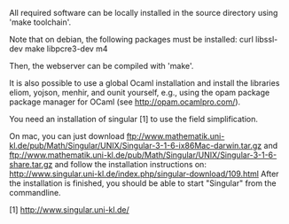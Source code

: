 All required software can be locally installed in
the source directory using 'make toolchain'.

Note that on debian, the following packages must
be installed:
  curl libssl-dev make libpcre3-dev m4

Then, the webserver can be compiled with 'make'.

It is also possible to use a global Ocaml
installation and install the libraries eliom,
yojson, menhir, and ounit yourself, e.g., using the
opam package package manager for OCaml
(see http://opam.ocamlpro.com/).

You need an installation of singular [1] to use
the field simplification.

On mac, you can just download
  ftp://www.mathematik.uni-kl.de/pub/Math/Singular/UNIX/Singular-3-1-6-ix86Mac-darwin.tar.gz
and
  ftp://www.mathematik.uni-kl.de/pub/Math/Singular/UNIX/Singular-3-1-6-share.tar.gz
and follow the installation instructions on:
  http://www.singular.uni-kl.de/index.php/singular-download/109.html
After the installation is finished, you should be able to start "Singular"
from the commandline.

[1] http://www.singular.uni-kl.de/